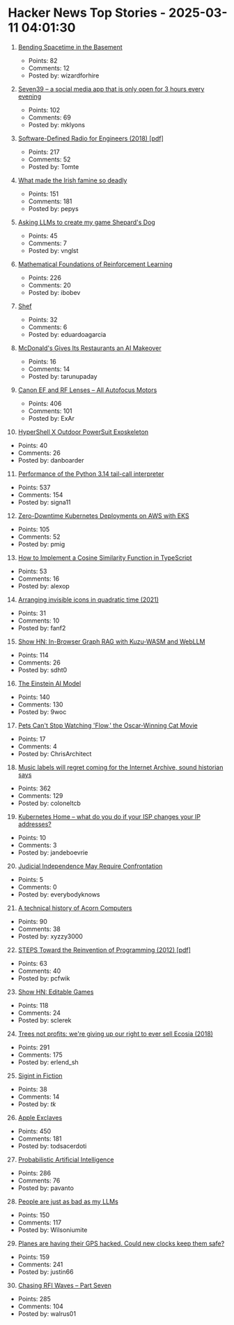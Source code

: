 # Hacker News Top Stories - 2025-03-11 04:01:30

1. [Bending Spacetime in the Basement](https://www.fourmilab.ch/gravitation/foobar/)
   - Points: 82
   - Comments: 12
   - Posted by: wizardforhire

2. [Seven39 – a social media app that is only open for 3 hours every evening](https://www.seven39.com)
   - Points: 102
   - Comments: 69
   - Posted by: mklyons

3. [Software-Defined Radio for Engineers (2018) [pdf]](https://www.analog.com/media/en/training-seminars/design-handbooks/Software-Defined-Radio-for-Engineers-2018/SDR4Engineers.pdf)
   - Points: 217
   - Comments: 52
   - Posted by: Tomte

4. [What made the Irish famine so deadly](https://www.newyorker.com/magazine/2025/03/17/rot-padraic-x-scanlan-book-review)
   - Points: 151
   - Comments: 181
   - Posted by: pepys

5. [Asking LLMs to create my game Shepard's Dog](https://github.com/vnglst/when-ai-fails/blob/main/shepards-dog/README.md)
   - Points: 45
   - Comments: 7
   - Posted by: vnglst

6. [Mathematical Foundations of Reinforcement Learning](https://github.com/MathFoundationRL/Book-Mathematical-Foundation-of-Reinforcement-Learning)
   - Points: 226
   - Comments: 20
   - Posted by: ibobev

7. [Shef](https://github.com/eduardoagarcia/shef)
   - Points: 32
   - Comments: 6
   - Posted by: eduardoagarcia

8. [McDonald's Gives Its Restaurants an AI Makeover](https://www.wsj.com/articles/mcdonalds-gives-its-restaurants-an-ai-makeover-2134f01e)
   - Points: 16
   - Comments: 14
   - Posted by: tarunupaday

9. [Canon EF and RF Lenses – All Autofocus Motors](https://exclusivearchitecture.com/03-technical-articles-CLT-12-autofocus-systems.html)
   - Points: 406
   - Comments: 101
   - Posted by: ExAr

10. [HyperShell X Outdoor PowerSuit Exoskeleton](https://hypershell.tech/en-us)
   - Points: 40
   - Comments: 26
   - Posted by: danboarder

11. [Performance of the Python 3.14 tail-call interpreter](https://blog.nelhage.com/post/cpython-tail-call/)
   - Points: 537
   - Comments: 154
   - Posted by: signa11

12. [Zero-Downtime Kubernetes Deployments on AWS with EKS](https://glasskube.dev/blog/kubernetes-zero-downtime-deployments-aws-eks/)
   - Points: 105
   - Comments: 52
   - Posted by: pmig

13. [How to Implement a Cosine Similarity Function in TypeScript](https://alexop.dev/posts/how-to-implement-a-cosine-similarity-function-in-typescript-for-vector-comparison/)
   - Points: 53
   - Comments: 16
   - Posted by: alexop

14. [Arranging invisible icons in quadratic time (2021)](https://randomascii.wordpress.com/2021/02/16/arranging-invisible-icons-in-quadratic-time/)
   - Points: 31
   - Comments: 10
   - Posted by: fanf2

15. [Show HN: In-Browser Graph RAG with Kuzu-WASM and WebLLM](https://blog.kuzudb.com/post/kuzu-wasm-rag/)
   - Points: 114
   - Comments: 26
   - Posted by: sdht0

16. [The Einstein AI Model](https://thomwolf.io/blog/scientific-ai.html)
   - Points: 140
   - Comments: 130
   - Posted by: 9woc

17. [Pets Can't Stop Watching 'Flow,' the Oscar-Winning Cat Movie](https://www.nytimes.com/2025/03/09/movies/flow-movie-pets-oscars.html)
   - Points: 17
   - Comments: 4
   - Posted by: ChrisArchitect

18. [Music labels will regret coming for the Internet Archive, sound historian says](https://arstechnica.com/tech-policy/2025/03/music-labels-will-regret-coming-for-the-internet-archive-sound-historian-says/)
   - Points: 362
   - Comments: 129
   - Posted by: coloneltcb

19. [Kubernetes Home – what do you do if your ISP changes your IP addresses?](https://vegard.blog.engen.priv.no/?p=423)
   - Points: 10
   - Comments: 3
   - Posted by: jandeboevrie

20. [Judicial Independence May Require Confrontation](https://www.lawfaremedia.org/article/judicial-independence-may-require-confrontation)
   - Points: 5
   - Comments: 0
   - Posted by: everybodyknows

21. [A technical history of Acorn Computers](https://www.mcmordie.co.uk/acornhistory/index.shtml)
   - Points: 90
   - Comments: 38
   - Posted by: xyzzy3000

22. [STEPS Toward the Reinvention of Programming (2012) [pdf]](https://tinlizzie.org/VPRIPapers/tr2012001_steps.pdf)
   - Points: 63
   - Comments: 40
   - Posted by: pcfwik

23. [Show HN: Editable Games](https://playscl.com/make)
   - Points: 118
   - Comments: 24
   - Posted by: sclerek

24. [Trees not profits: we're giving up our right to ever sell Ecosia (2018)](https://blog.ecosia.org/trees-not-profits/)
   - Points: 291
   - Comments: 175
   - Posted by: erlend_sh

25. [Sigint in Fiction](https://siginthistorian.blogspot.com/2025/02/sigint-in-fiction.html)
   - Points: 38
   - Comments: 14
   - Posted by: _tk_

26. [Apple Exclaves](https://randomaugustine.medium.com/on-apple-exclaves-d683a2c37194)
   - Points: 450
   - Comments: 181
   - Posted by: todsacerdoti

27. [Probabilistic Artificial Intelligence](https://arxiv.org/abs/2502.05244)
   - Points: 286
   - Comments: 76
   - Posted by: pavanto

28. [People are just as bad as my LLMs](https://wilsoniumite.com/2025/03/10/people-are-just-as-bad-as-my-llms/)
   - Points: 150
   - Comments: 117
   - Posted by: Wilsoniumite

29. [Planes are having their GPS hacked. Could new clocks keep them safe?](https://www.bbc.com/news/articles/cq6yg204pvmo)
   - Points: 159
   - Comments: 241
   - Posted by: justin66

30. [Chasing RFI Waves – Part Seven](https://raoulpop.com/2012/04/15/chasing-rfi-waves-part-seven/)
   - Points: 285
   - Comments: 104
   - Posted by: walrus01

